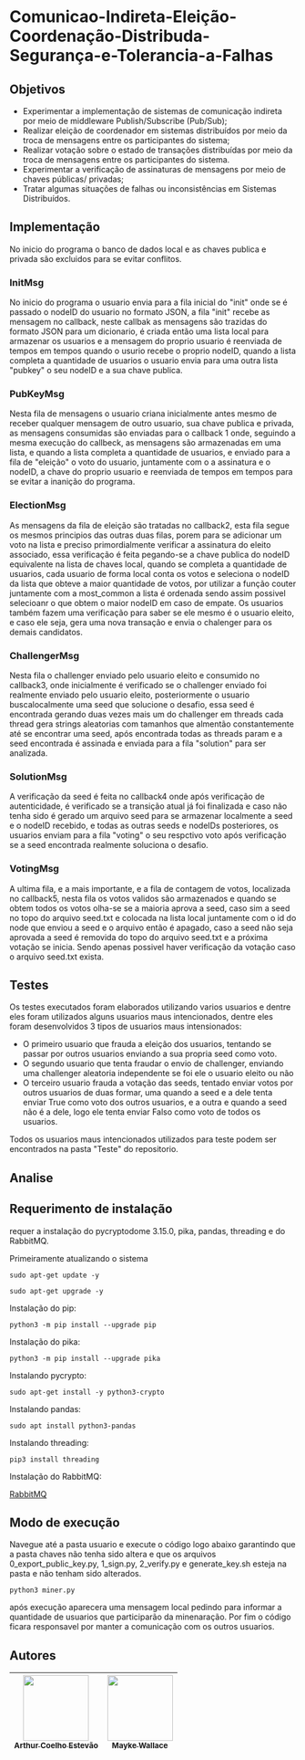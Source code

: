 # Comunicao-Indireta-Eleição-Coordenação-Distribuda-Segurança-e-Tolerancia-a-Falhas
## Objetivos
- Experimentar a implementação de sistemas de comunicação indireta por meio de
middleware Publish/Subscribe (Pub/Sub);
- Realizar eleição de coordenador em sistemas distribuídos por meio da troca de mensagens
entre os participantes do sistema;
- Realizar votação sobre o estado de transações distribuídas por meio da troca de mensagens
entre os participantes do sistema.
- Experimentar a verificação de assinaturas de mensagens por meio de chaves públicas/
privadas;
- Tratar algumas situações de falhas ou inconsistências em Sistemas Distribuídos.
## Implementação
No inicio do programa o banco de dados local e as chaves publica e privada são excluidos para se evitar conflitos.
### InitMsg
No inicio do programa o usuario envia para a fila inicial do "init" onde se é passado o nodeID do usuario no formato JSON, a fila "init" recebe as mensagem no callback, neste callbak as mensagens são trazidas do formato JSON para um dicionario, é criada então uma lista local para armazenar os usuarios e a mensagem do proprio usuario é reenviada de tempos em tempos quando o usurio recebe o proprio nodeID, quando a lista completa a quantidade de usuarios o usuario envia para uma outra lista "pubkey" o seu nodeID e a sua chave publica.
### PubKeyMsg
Nesta fila de mensagens o usuario criana inicialmente antes mesmo de receber qualquer mensagem de outro usuario, sua chave publica e privada, as mensagens consumidas são enviadas para o callback 1 onde, seguindo a mesma execução do callbeck, as mensagens são armazenadas em uma lista, e quando a lista completa a quantidade de usuarios, e enviado para a fila de "eleição" o voto do usuario, juntamente com o a assinatura e o nodeID, a chave do proprio usuario e reenviada de tempos em tempos para se evitar a inanição do programa.
### ElectionMsg
As mensagens da fila de eleição são tratadas no callback2, esta fila segue os mesmos principios das outras duas filas, porem para se adicionar um voto na lista e preciso primordialmente verificar a assinatura do eleito associado, essa verificação é feita pegando-se a chave publica do nodeID equivalente na lista de chaves local, quando se completa a quantidade de usuarios, cada usuario de forma local conta os votos e seleciona o nodeID da lista que obteve a maior quantidade de votos, por utilizar a função couter juntamente com a most_common a lista é ordenada sendo assim possivel selecioanr o que obtem o maior nodeID em caso de empate. Os usuarios também fazem uma verificação para saber se ele mesmo é o usuario eleito, e caso ele seja, gera uma nova transação e envia o chalenger para os demais candidatos. 
### ChallengerMsg
Nesta fila o challenger enviado pelo usuario eleito e consumido no callback3, onde inicialmente é verificado se o challenger enviado foi realmente enviado pelo usuario eleito, posteriormente o usuario buscalocalmente uma seed que solucione o desafio, essa seed é encontrada gerando duas vezes mais um do challenger em threads cada thread gera strings aleatorias com tamanhos que almentão constantemente até se encontrar uma seed, após encontrada todas as threads param e a seed encontrada é assinada e enviada para a fila "solution" para ser analizada.
### SolutionMsg
A verificação da seed é feita no callback4 onde após verificação de autenticidade, é verificado se a transição atual já foi finalizada e caso não tenha sido é gerado um arquivo seed para se armazenar localmente a seed e o nodeID recebido, e todas as outras seeds e nodeIDs posteriores, os usuarios enviam para a fila "voting" o seu respctivo voto após verificação se a seed encontrada realmente soluciona o desafio.
### VotingMsg
A ultima fila, e a mais importante, e a fila de contagem de votos, localizada no callback5, nesta fila os votos validos são armazenados e quando se obtem todos os votos olha-se se a maioria aprova a seed, caso sim a seed no topo do arquivo seed.txt e colocada na lista local juntamente com o id do node que enviou a seed e o arquivo então é apagado, caso a seed não seja aprovada a seed é removida do topo do arquivo seed.txt e a próxima votação se inicia. Sendo apenas possivel haver verificação da votação caso o arquivo seed.txt exista.
## Testes
Os testes executados foram elaborados utilizando varios usuarios e dentre eles foram utilizados alguns usuarios maus intencionados, dentre eles foram desenvolvidos 3 tipos de usuarios maus intensionados:
  -  O primeiro usuario que frauda a eleição dos usuarios, tentando se passar por outros usuarios enviando a sua propria seed como voto.
  -  O segundo usuario que tenta fraudar o envio de challenger, enviando uma challenger aleatoria independente se foi ele o usuario eleito ou não
  -  O terceiro usuario frauda a votação das seeds, tentado enviar votos por outros usuarios de duas formar, uma quando a seed e a dele tenta enviar True como voto dos outros usuarios, e a outra e quando a seed não é a dele, logo ele tenta enviar Falso como voto de todos os usuarios.

Todos os usuarios maus intencionados utilizados para teste podem ser encontrados na pasta "Teste" do repositorio.
## Analise
## Requerimento de instalação
requer a instalação do pycryptodome 3.15.0, pika, pandas, threading e do RabbitMQ.

Primeiramente atualizando o sistema
```
sudo apt-get update -y
```
```
sudo apt-get upgrade -y
```
Instalação do pip:
```
python3 -m pip install --upgrade pip
```
Instalação do pika:
```
python3 -m pip install --upgrade pika
```
Instalando pycrypto:
```
sudo apt-get install -y python3-crypto
```
Instalando pandas:
```
sudo apt install python3-pandas
```
Instalando threading:
```
pip3 install threading
```
Instalação do RabbitMQ:

<a href="https://www.vultr.com/docs/install-rabbitmq-server-ubuntu-20-04-lts/?utm_source=performance-max-latam&utm_medium=paidmedia&obility_id=17096555207&utm_adgroup=&utm_campaign=&utm_term=&utm_content=&gclid=Cj0KCQjw3eeXBhD7ARIsAHjssr_Pi2EL3oHR-gBu8xULUWuVvIZCereqfGfjoYEwc6L6vaUVUbRa7LAaAgjQEALw_wcB">RabbitMQ</a>
## Modo de execução
Navegue até a pasta usuario e execute o código logo abaixo garantindo que a pasta chaves não tenha sido altera e que os arquivos 0_export_public_key.py, 1_sign.py, 2_verify.py e generate_key.sh esteja na pasta e não tenham sido alterados.
```
python3 miner.py
```
após execução aparecera uma mensagem local pedindo para informar a quantidade de usuarios que participarão da minenaração. Por fim o código ficara responsavel por manter a comunicação com os outros usuarios.
## Autores
| [<img src="https://avatars.githubusercontent.com/u/56831082?v=4" width=115><br><sub>Arthur Coelho Estevão</sub>](https://github.com/arthurcoelho442) | [<img src="https://avatars.githubusercontent.com/u/53350761?v=4" width=115><br><sub>Mayke Wallace</sub>](https://github.com/Nitrox0Af) |
| :---: | :---: |
